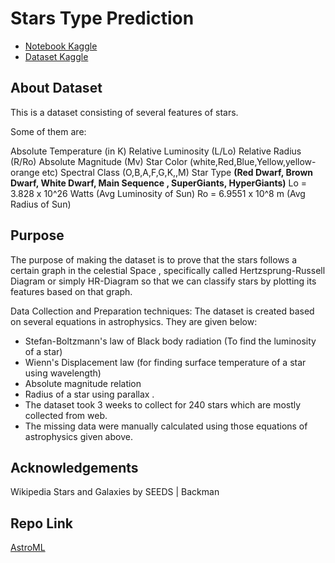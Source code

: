 # Stars Type Prediction

- [Notebook Kaggle](https://www.kaggle.com/d4rklucif3r/stars-type-plotly-luciferml)
- [Dataset Kaggle](https://www.kaggle.com/deepu1109/star-dataset)

## About Dataset

This is a dataset consisting of several features of stars.

Some of them are:

Absolute Temperature (in K)
Relative Luminosity (L/Lo)
Relative Radius (R/Ro)
Absolute Magnitude (Mv)
Star Color (white,Red,Blue,Yellow,yellow-orange etc)
Spectral Class (O,B,A,F,G,K,,M)
Star Type **(Red Dwarf, Brown Dwarf, White Dwarf, Main Sequence , SuperGiants, HyperGiants)**
Lo = 3.828 x 10^26 Watts (Avg Luminosity of Sun)
Ro = 6.9551 x 10^8 m (Avg Radius of Sun)

## Purpose

The purpose of making the dataset is to prove that the stars follows a certain graph in the celestial Space ,
specifically called Hertzsprung-Russell Diagram or simply HR-Diagram
so that we can classify stars by plotting its features based on that graph.

Data Collection and Preparation techniques:
The dataset is created based on several equations in astrophysics. They are given below:

- Stefan-Boltzmann's law of Black body radiation (To find the luminosity of a star)
- Wienn's Displacement law (for finding surface temperature of a star using wavelength)
- Absolute magnitude relation
- Radius of a star using parallax .
- The dataset took 3 weeks to collect for 240 stars which are mostly collected from web.
- The missing data were manually calculated using those equations of astrophysics given above.

## Acknowledgements

Wikipedia
Stars and Galaxies by SEEDS | Backman

## Repo Link

[AstroML](https://github.com/deepraj1729/AstroML)
